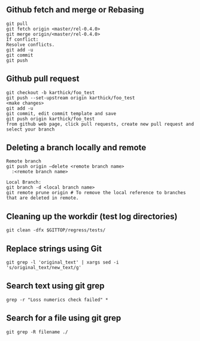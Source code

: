 ## Github fetch and merge or Rebasing
```
git pull
git fetch origin <master/rel-0.4.0>
git merge origin/<master/rel-0.4.0>
If conflict:
Resolve conflicts.
git add -u
git commit
git push
```

## Github pull request
```
git checkout -b karthick/foo_test
git push --set-upstream origin karthick/foo_test
<make changes>
git add -u
git commit, edit commit template and save
git push origin karthick/foo_test
from github web page, click pull requests, create new pull request and select your branch
```

## Deleting a branch locally and remote
```
Remote branch  
git push origin —delete <remote branch name> 
  :<remote branch name> 
  
Local Branch: 
git branch -d <local branch name> 
git remote prune origin # To remove the local reference to branches that are deleted in remote.  
```

## Cleaning up the workdir (test log directories)
```
git clean -dfx $GITTOP/regress/tests/ 
```

## Replace strings using Git
```
git grep -l 'original_text' | xargs sed -i 's/original_text/new_text/g' 
```
## Search text using git grep
```
grep -r "Loss numerics check failed" *
```

## Search for a file using git grep
```
git grep -R filename ./ 
```
